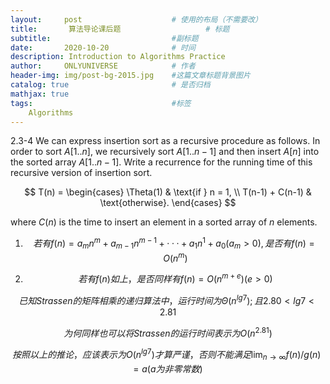 ```yaml
---
layout:     post                    # 使用的布局（不需要改）
title:       算法导论课后题                   # 标题 
subtitle:                           #副标题
date:       2020-10-20              # 时间
description: Introduction to Algorithms Practice
author:     ONLYUNIVERSE            # 作者
header-img: img/post-bg-2015.jpg    #这篇文章标题背景图片
catalog: true                       # 是否归档
mathjax: true
tags:                               #标签
    Algorithms
---
```


2.3-4 We can express insertion sort as a recursive procedure as follows. In order to sort $A[1..n]$, we recursively sort $A[1..n-1]$ and then insert $A[n]$ into the sorted array $A[1..n-1]$. Write a recurrence for the running time of this recursive version of insertion sort.  

$$ T(n) = \begin{cases} \Theta(1) & \text{if } n = 1, \\ T(n-1) + C(n-1) & \text{otherwise}. \end{cases} $$

where $C(n)$ is the time to insert an element in a sorted array of $n$ elements.

1. $$若有f(n)=a_mn^m+a_{m-1}n^{m-1}+···+a_1n^1+a_0   (a_m>0),是否有f(n)=O(n^m)$$

2. $$若有f(n)如上，是否同样有f(n)=O(n^{m+e})  (e>0)$$

$$ 已知Strassen的矩阵相乘的递归算法中，运行时间为\Theta (n^{lg7});且2.80< lg7 < 2.81 $$  

$$ 为何同样也可以将Strassen的运行时间表示为O(n^{2.81}) $$  

$$ 按照以上的推论，应该表示为O(n^{lg7})才算严谨，否则不能满足\lim_{n\to\infty}f(n)/g(n)=a (a为非零常数) $$  